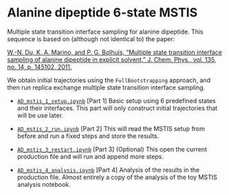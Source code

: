 # Alanine dipeptide 6-state MSTIS

Multiple state transition interface sampling for alanine dipeptide. This
sequence is based on (although not identical to) the paper:

[W.-N. Du, K. A. Marino, and P. G. Bolhuis, “Multiple state transition interface sampling of alanine dipeptide in explicit solvent,” J. Chem. Phys., vol. 135, no. 14, p. 145102, 2011.](http://dx.doi.org/10.1063/1.3644344)

We obtain initial trajectories using the `FullBootstrapping` approach, and
then run replica exchange multiple state transition interface sampling.

- [`AD_mstis_1_setup.ipynb`](http://github.com/openpathsampling/openpathsampling/blob/master/examples/alanine_dipeptide_mstis/AD_mstis_1_setup.ipynb)
    [Part 1] Basic setup using 6 predefined states and their interfaces.
    This part will only construct initial trajectories that will be use
    later.
    
- [`AD_mstis_2_run.ipynb`](http://github.com/openpathsampling/openpathsampling/blob/master/examples/alanine_dipeptide_mstis/AD_mstis_2_run.ipynb)
    [Part 2] This will read the MSTIS setup from before and run a fixed
    steps and store the results. 

- [`AD_mstis_3_restart.ipynb`](http://github.com/openpathsampling/openpathsampling/blob/master/examples/alanine_dipeptide_mstis/AD_mstis_3_restart.ipynb)
    [Part 3] (Optional) This open the current production file and will run
    and append more steps.

- [`AD_mstis_4_analysis.ipynb`](http://github.com/openpathsampling/openpathsampling/blob/master/examples/alanine_dipeptide_mstis/AD_mstis_4_analysis.ipynb)
    [Part 4] Analysis of the results in the production file. Almost entirely a copy of the analysis of the toy MSTIS analysis notebook.
     


